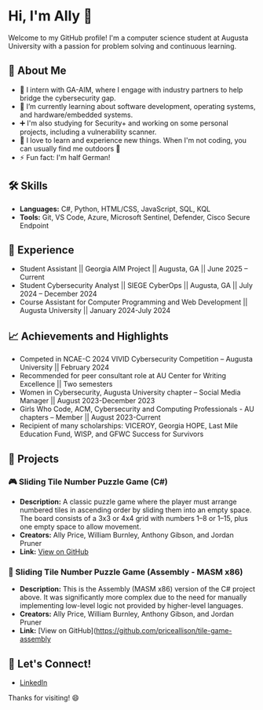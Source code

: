 # Hi, I'm Ally  👋

Welcome to my GitHub profile! I'm a computer science student at Augusta University with a passion for problem solving and continuous learning.

## 🚀 About Me
- 💼 I intern with GA-AIM, where I engage with industry partners to help bridge the cybersecurity gap.
- 📝 I’m currently learning about software development, operating systems, and hardware/embedded systems.
- ➕ I'm also studying for Security+ and working on some personal projects, including a vulnerability scanner.
- 🌱 I love to learn and experience new things. When I'm not coding, you can usually find me outdoors 🌳
- ⚡ Fun fact: I'm half German!

## 🛠️ Skills
- **Languages:** C#, Python, HTML/CSS, JavaScript, SQL, KQL
- **Tools:** Git, VS Code, Azure, Microsoft Sentinel, Defender, Cisco Secure Endpoint

## 💼 Experience
- Student Assistant || Georgia AIM Project || Augusta, GA || June 2025 – Current
- Student Cybersecurity Analyst || SIEGE CyberOps || Augusta, GA || July 2024 – December 2024
- Course Assistant for Computer Programming and Web Development || Augusta University || January 2024-July 2024
  
## 📈 Achievements and Highlights
- Competed in NCAE-C 2024 VIVID Cybersecurity Competition – Augusta University || February 2024
- Recommended for peer consultant role at AU Center for Writing Excellence || Two semesters
- Women in Cybersecurity, Augusta University chapter – Social Media Manager || August 2023-December 2023
- Girls Who Code, ACM, Cybersecurity and Computing Professionals - AU chapters – Member || August 2023-Current
- Recipient of many scholarships: VICEROY, Georgia HOPE, Last Mile Education Fund, WISP, and GFWC Success for Survivors
  
## 🔧 Projects

### 🎮 Sliding Tile Number Puzzle Game (C#)
- **Description:** A classic puzzle game where the player must arrange numbered tiles in ascending order by sliding them into an empty space. The board consists of a 3x3 or 4x4 grid with numbers 1–8 or 1–15, plus one empty space to allow movement.
- **Creators:** Ally Price, William Burnley, Anthony Gibson, and Jordan Pruner
- **Link:** [View on GitHub](https://github.com/priceallison/tile-game-csharp)

### 🧩 Sliding Tile Number Puzzle Game (Assembly - MASM x86)
- **Description:** This is the Assembly (MASM x86) version of the C# project above. It was significantly more complex due to the need for manually implementing low-level logic not provided by higher-level languages.
- **Creators:** Ally Price, William Burnley, Anthony Gibson, and Jordan Pruner
- **Link:** [View on GitHub](https://github.com/priceallison/tile-game-assembly


## 💬 Let's Connect!
- [LinkedIn](https://www.linkedin.com/in/allisonsprice)

Thanks for visiting! 😄

